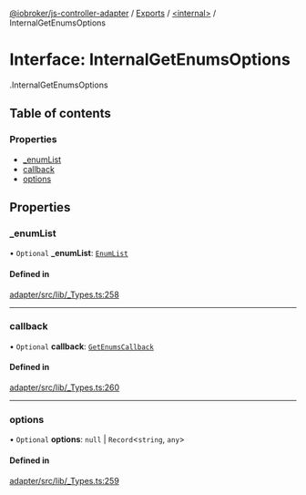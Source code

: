 [@iobroker/js-controller-adapter](../README.md) / [Exports](../modules.md) / [<internal\>](../modules/internal_.md) / InternalGetEnumsOptions

# Interface: InternalGetEnumsOptions

[<internal>](../modules/internal_.md).InternalGetEnumsOptions

## Table of contents

### Properties

- [\_enumList](internal_.InternalGetEnumsOptions.md#_enumlist)
- [callback](internal_.InternalGetEnumsOptions.md#callback)
- [options](internal_.InternalGetEnumsOptions.md#options)

## Properties

### \_enumList

• `Optional` **\_enumList**: [`EnumList`](../modules/internal_.md#enumlist)

#### Defined in

[adapter/src/lib/_Types.ts:258](https://github.com/ioBroker/ioBroker.js-controller/blob/3ea49298/packages/adapter/src/lib/_Types.ts#L258)

___

### callback

• `Optional` **callback**: [`GetEnumsCallback`](../modules/internal_.md#getenumscallback)

#### Defined in

[adapter/src/lib/_Types.ts:260](https://github.com/ioBroker/ioBroker.js-controller/blob/3ea49298/packages/adapter/src/lib/_Types.ts#L260)

___

### options

• `Optional` **options**: ``null`` \| `Record`<`string`, `any`\>

#### Defined in

[adapter/src/lib/_Types.ts:259](https://github.com/ioBroker/ioBroker.js-controller/blob/3ea49298/packages/adapter/src/lib/_Types.ts#L259)
